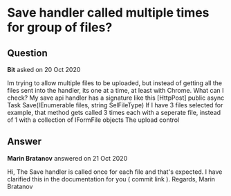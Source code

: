 # Save handler called multiple times for group of files?

## Question

**Bit** asked on 20 Oct 2020

Im trying to allow multiple files to be uploaded, but instead of getting all the files sent into the handler, its one at a time, at least with Chrome. What can I check? My save api handler has a signature like this [HttpPost] public async Task<IActionResult> Save(IEnumerable<IFormFile> files, string SelFileType) If I have 3 files selected for example, that method gets called 3 times each with a seperate file, instead of 1 with a collection of IFormFile objects The upload control <TelerikUpload SaveUrl="@SaveUrl" Multiple="true" OnUpload="@OnUploadHandler" OnSelect="@OnFileSelectHandler" OnError="@OnFileErrorHandler" OnSuccess="@OnSuccessHandler" />

## Answer

**Marin Bratanov** answered on 21 Oct 2020

Hi, The Save handler is called once for each file and that's expected. I have clarified this in the documentation for you ( commit link ). Regards, Marin Bratanov
